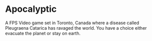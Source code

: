 # Apocalyptic
A FPS Video game set in Toronto, Canada where a disease called Pleugraena Catarica has ravaged the world. You have a choice either evacuate the planet or stay on earth.

